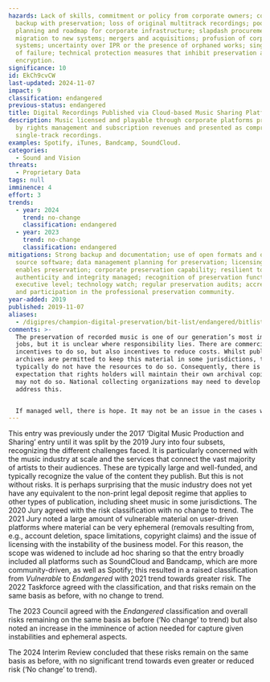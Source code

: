 ```yaml
---
hazards: Lack of skills, commitment or policy from corporate owners; conflating
  backup with preservation; loss of original multitrack recordings; poor
  planning and roadmap for corporate infrastructure; slapdash procurement or
  migration to new systems; mergers and acquisitions; profusion of corporate
  systems; uncertainty over IPR or the presence of orphaned works; single point
  of failure; technical protection measures that inhibit preservation actions;
  encryption.
significance: 10
id: EkCh9cvCW
last-updated: 2024-11-07
impact: 9
classification: endangered
previous-status: endangered
title: Digital Recordings Published via Cloud-based Music Sharing Platforms
description: Music licensed and playable through corporate platforms protected
  by rights management and subscription revenues and presented as compressed
  single-track recordings.
examples: Spotify, iTunes, Bandcamp, SoundCloud.
categories:
  - Sound and Vision
threats:
  - Proprietary Data
tags: null
imminence: 4
effort: 3
trends:
  - year: 2024
    trend: no-change
    classification: endangered
  - year: 2023
    trend: no-change
    classification: endangered
mitigations: Strong backup and documentation; use of open formats and open
  source software; data management planning for preservation; licensing that
  enables preservation; corporate preservation capability; resilient to hacking;
  authenticity and integrity managed; recognition of preservation functions at
  executive level; technology watch; regular preservation audits; accreditation
  and participation in the professional preservation community.
year-added: 2019
published: 2019-11-07
aliases:
  - /digipres/champion-digital-preservation/bit-list/endangered/bitlist-published-digital-recordings
comments: >-
  The preservation of recorded music is one of our generation’s most important
  jobs, but it is unclear where responsibility lies. There are commercial
  incentives to do so, but also incentives to reduce costs. Whilst public
  archives are permitted to keep this material in some jurisdictions, they
  typically do not have the resources to do so. Consequently, there is an
  expectation that rights holders will maintain their own archival copies but
  may not do so. National collecting organizations may need to develop a role to
  address this.


  If managed well, there is hope. It may not be an issue in the cases where the production company would hold original recordings and, if a streaming service lost a track (e.g., Spotify), they would go to the production company and ask for a copy. However, it is an issue for those outside of production companies and platforms such as SoundCloud and Bandcamp, which are more community-driven.
---
```

This entry was previously under the 2017 ‘Digital Music Production and Sharing’ entry until it was split by the 2019 Jury into four subsets, recognizing the different challenges faced. It is particularly concerned with the music industry at scale and the services that connect the vast majority of artists to their audiences. These are typically large and well-funded, and typically recognize the value of the content they publish. But this is not without risks. It is perhaps surprising that the music industry does not yet have any equivalent to the non-print legal deposit regime that applies to other types of publication, including sheet music in some jurisdictions. The 2020 Jury agreed with the risk classification with no change to trend. The 2021 Jury noted a large amount of vulnerable material on user-driven platforms where material can be very ephemeral (removals resulting from, e.g., account deletion, space limitations, copyright claims) and the issue of licensing with the instability of the business model. For this reason, the scope was widened to include ad hoc sharing so that the entry broadly included all platforms such as SoundCloud and Bandcamp, which are more community-driven, as well as Spotify; this resulted in a raised classification from *Vulnerable* to *Endangered* with 2021 trend towards greater risk. The 2022 Taskforce agreed with the classification, and that risks remain on the same basis as before, with no change to trend.

The 2023 Council agreed with the *Endangered* classification and overall risks remaining on the same basis as before (‘No change’ to trend) but also noted an increase in the imminence of action needed for capture given instabilities and ephemeral aspects.

The 2024 Interim Review concluded that these risks remain on the same basis as before, with no significant trend towards even greater or reduced risk (‘No change’ to trend).
